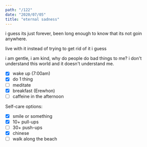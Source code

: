 ```yaml
---
path: "/122"
date: "2020/07/05"
title: "eternal sadness"
---
```


i guess its just forever, been long enough to know that its not goin anywhere.

live with it instead of trying to get rid of it i guess

i am gentle, i am kind, why do people do bad things to me? i don't understand this world and it doesn't understand me.

- [x] wake up (7:00am)
- [x] do 1 thing
- [ ] meditate
- [x] breakfast (Erewhon)
- [ ] caffeine in the afternoon

Self-care options:
- [x] smile or something
- [x] 10+ pull-ups
- [ ] 30+ push-ups
- [x] chinese
- [ ] walk along the beach
